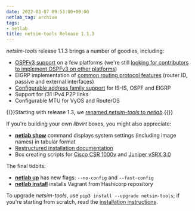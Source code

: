 ```yaml
---
date: 2022-03-07 09:53:00+00:00
netlab_tag: archive
tags:
- netlab
title: netsim-tools Release 1.1.3
---
```

*netsim-tools* release 1.1.3 brings a number of goodies, including:

* [OSPFv3 support](https://netlab.tools/module/ospf/) on a few platforms (we're still [looking for contributors to implement OSPFv3 on other platforms](https://blog.ipspace.net/2022/03/contribute-netsim-ospf.html))
* EIGRP implementation of [common routing protocol features](https://netlab.tools/module/routing/) (router ID, passive and external interfaces)
* [Configurable address family support](https://netlab.tools/module/routing/#af) for IS-IS, OSPF and EIGRP
* Support for /31 IPv4 P2P links
* Configurable MTU for VyOS and RouterOS

{{<note info>}}Starting with release 1.3, we [renamed *netsim-tools* to *netlab*](/2022/08/netsim-netlab.html).{{</note>}}
<!--more-->
If you're building your own *libvirt* boxes, you might also appreciate:

* **[netlab show](https://netlab.tools/netlab/show/)** command displays system settings (including image names) in tabular format
* [Restructured installation documentation](https://netlab.tools/install/)
* Box creating scripts for [Cisco CSR 1000v](https://netlab.tools/labs/csr/) and [Juniper vSRX 3.0](https://netlab.tools/labs/vsrx/)

The final tidbits:

* **[netlab up](https://netlab.tools/netlab/up/)** has new flags: `--no-config` and `--fast-config`
* **[netlab install](https://netlab.tools/netlab/install/)** installs Vagrant from Hashicorp repository

To upgrade *netsim-tools*, use `pip3 install --upgrade netsim-tools`; if you're starting from scratch, read the [installation instructions](https://netlab.tools/install/).
